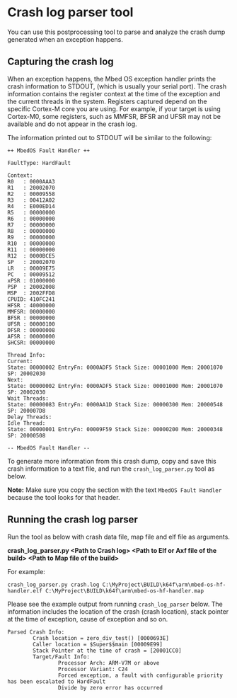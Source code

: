 # Crash log parser tool

You can use this postprocessing tool to parse and analyze the crash dump generated when an exception happens.

## Capturing the crash log

When an exception happens, the Mbed OS exception handler prints the crash information to STDOUT, (which is usually your serial port). The crash information contains the register context at the time of the exception and the current threads in the system. Registers captured depend on the specific Cortex-M core you are using. For example, if your target is using Cortex-M0, some registers, such as MMFSR, BFSR and UFSR may not be available and do not appear in the crash log.

The information printed out to STDOUT will be similar to the following:

```
++ MbedOS Fault Handler ++

FaultType: HardFault

Context:
R0   : 0000AAA3
R1   : 20002070
R2   : 00009558
R3   : 00412A02
R4   : E000ED14
R5   : 00000000
R6   : 00000000
R7   : 00000000
R8   : 00000000
R9   : 00000000
R10  : 00000000
R11  : 00000000
R12  : 0000BCE5
SP   : 20002070
LR   : 00009E75
PC   : 00009512
xPSR : 01000000
PSP  : 20002008
MSP  : 2002FFD8
CPUID: 410FC241
HFSR : 40000000
MMFSR: 00000000
BFSR : 00000000
UFSR : 00000100
DFSR : 00000008
AFSR : 00000000
SHCSR: 00000000

Thread Info:
Current:
State: 00000002 EntryFn: 0000ADF5 Stack Size: 00001000 Mem: 20001070 SP: 20002030
Next:
State: 00000002 EntryFn: 0000ADF5 Stack Size: 00001000 Mem: 20001070 SP: 20002030
Wait Threads:
State: 00000083 EntryFn: 0000AA1D Stack Size: 00000300 Mem: 20000548 SP: 200007D8
Delay Threads:
Idle Thread:
State: 00000001 EntryFn: 00009F59 Stack Size: 00000200 Mem: 20000348 SP: 20000508

-- MbedOS Fault Handler --
```

To generate more information from this crash dump, copy and save this crash information to a text file, and run the `crash_log_parser.py` tool as below.

<span class="notes">**Note:** Make sure you copy the section with the text `MbedOS Fault Handler` because the tool looks for that header.</span>

## Running the crash log parser

Run the tool as below with crash data file, map file and elf file as arguments.

**crash_log_parser.py \<Path to Crash log> \<Path to Elf or Axf file of the build> \<Path to Map file of the build>**

For example:

`crash_log_parser.py crash.log C:\MyProject\BUILD\k64f\arm\mbed-os-hf-handler.elf C:\MyProject\BUILD\k64f\arm\mbed-os-hf-handler.map`

Please see the example output from running `crash_log_parser` below. The information includes the location of the crash (crash location), stack pointer at the time of exception, cause of exception and so on.

```
Parsed Crash Info:
        Crash location = zero_div_test() [0000693E]
        Caller location = $Super$$main [00009E99]
        Stack Pointer at the time of crash = [20001CC0]
        Target/Fault Info:
                Processor Arch: ARM-V7M or above
                Processor Variant: C24
                Forced exception, a fault with configurable priority has been escalated to HardFault
                Divide by zero error has occurred

```
